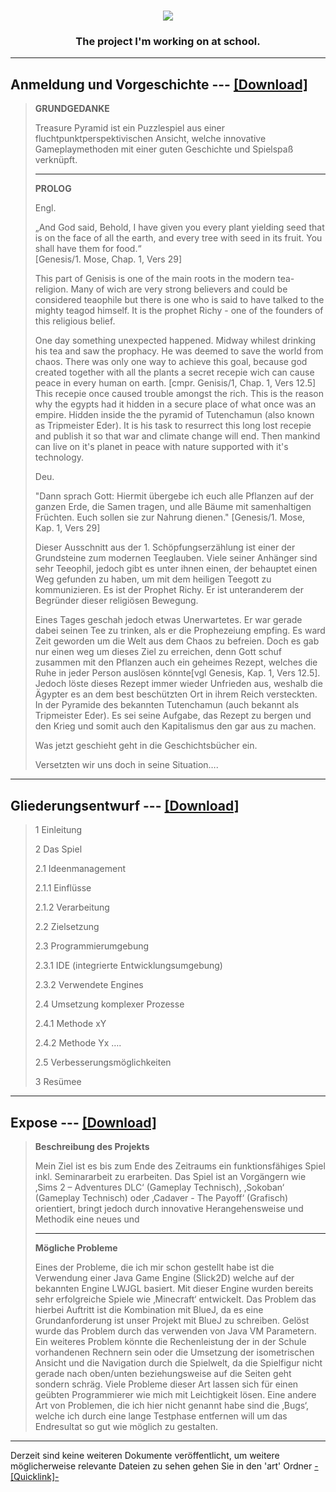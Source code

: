 <H1 align="center"><img src="http://dirich.bplaced.net/Seminararbeit/art/Title_big.png"/></H1>

<H3 align="center">The project I'm working on at school.</H3>

---

Anmeldung und Vorgeschichte --- [\[Download\]](https://github.com/Mariomarco/Treasure-Pyramide-Seminararbeit/blob/master/art/Anmeldugn%20Seminararbeit.docx?raw=true)
------------------------------------------------------------------------

> **GRUNDGEDANKE**
> 
>  Treasure Pyramid ist ein Puzzlespiel aus einer
> fluchtpunktperspektivischen Ansicht, 
> welche innovative Gameplaymethoden mit einer
> guten Geschichte und Spielspaß verknüpft. 
> ***
> **PROLOG**
> 
>
> Engl.
>
> „And God said, Behold, I have given you every plant yielding seed
> that is on the face of all the earth, and every tree with seed in its fruit.
> You shall have them for food.“  
> [Genesis/1. Mose, Chap. 1, Vers 29]
> 
> This part of Genisis is one of the main roots in the modern tea-religion.
> Many of wich are very strong believers and could be considered teaophile
> but there is one who is said to have talked to the mighty teagod himself.
> It is the prophet Richy - one of the founders of this religious belief.
> 
> One day something unexpected happened. Midway whilest drinking his tea
> and saw the prophacy. He was deemed to save the world from chaos.
> There was only one way to achieve this goal, because god created together
> with all the plants a secret recepie wich can cause peace in every human on earth.
> [cmpr. Genisis/1, Chap. 1, Vers 12.5] This recepie once caused trouble amongst the rich.
> This is the reason why the egypts had it hidden in a secure place of what once was an empire.
> Hidden inside the the pyramid of Tutenchamun (also known as Tripmeister Eder).
> It is his task to resurrect this long lost recepie and publish it so that war and climate change will end.
> Then mankind can live on it's planet in peace with nature supported with it's technology.
> 
>
> Deu.
>
> "Dann sprach Gott: Hiermit übergebe ich euch alle Pflanzen
> auf der ganzen Erde, die Samen tragen, und alle Bäume 
> mit samenhaltigen Früchten. Euch sollen sie zur Nahrung dienen."
> [Genesis/1. Mose, Kap. 1, Vers 29]
> 
> Dieser Ausschnitt aus der 1. Schöpfungserzählung ist einer der
> Grundsteine zum modernen Teeglauben. Viele seiner Anhänger sind sehr
> Teeophil, jedoch gibt es unter ihnen einen, der behauptet einen Weg
> gefunden zu haben, um mit dem heiligen Teegott zu kommunizieren. Es
> ist der Prophet Richy. Er ist unteranderem der Begründer dieser
> religiösen Bewegung.
> 
> Eines Tages geschah jedoch etwas Unerwartetes. Er war gerade dabei
> seinen Tee zu trinken, als er die Prophezeiung empfing. Es ward Zeit
> geworden um die Welt aus dem Chaos zu befreien. Doch es gab nur einen
> weg um dieses Ziel zu erreichen, denn Gott schuf zusammen mit den
> Pflanzen auch ein geheimes Rezept, welches die Ruhe in jeder Person
> auslösen könnte[vgl Genesis, Kap. 1, Vers 12.5]. Jedoch löste dieses
> Rezept immer wieder Unfrieden aus, weshalb die Ägypter es an dem best
> beschützten Ort in ihrem Reich versteckten. In der Pyramide des
> bekannten Tutenchamun (auch bekannt als Tripmeister Eder). Es sei
> seine Aufgabe, das Rezept zu bergen und den Krieg und somit auch den
> Kapitalismus den gar aus zu machen.
> 
> Was jetzt geschieht geht in die Geschichtsbücher ein.
> 
> Versetzten wir uns doch in seine Situation….

***
Gliederungsentwurf --- [\[Download\]](https://github.com/Mariomarco/Treasure-Pyramide-Seminararbeit/blob/master/art/Gliederungsentwurf.docx?raw=true)
------------------------------------------------------------------------

>  1   Einleitung     
>
>  2 Das Spiel
>  
>  2.1	Ideenmanagement
>  
>  2.1.1	Einflüsse
> 
>  2.1.2	Verarbeitung 
> 
>  2.2	Zielsetzung
> 
>  2.3	Programmierumgebung
> 
>  2.3.1	IDE (integrierte Entwicklungsumgebung)
> 
>  2.3.2	Verwendete Engines
> 
>  2.4	Umsetzung komplexer Prozesse
> 
>  2.4.1	Methode xY
> 
>  2.4.2	Methode Yx ….
> 
>  2.5	Verbesserungsmöglichkeiten
> 
>   3	Resümee

***
Expose --- [\[Download\]](https://github.com/Mariomarco/Treasure-Pyramide-Seminararbeit/blob/master/art/Expos%C3%A9.docx?raw=true)
------------------------------------------------------------------------

> **Beschreibung des Projekts**
> 
> Mein Ziel ist es bis zum Ende des Zeitraums ein funktionsfähiges Spiel
> inkl. Seminararbeit zu erarbeiten. Das Spiel ist an Vorgängern wie
> ‚Sims 2 – Adventures DLC‘ (Gameplay Technisch), ‚Sokoban‘ (Gameplay
> Technisch) oder ‚Cadaver - The Payoff‘  (Grafisch) orientiert, bringt
> jedoch durch innovative Herangehensweise und Methodik eine neues und
> ***
>**Mögliche Probleme**
> 
> Eines der Probleme, die ich mir schon gestellt habe ist die Verwendung
> einer Java Game Engine (Slick2D) welche auf der bekannten Engine LWJGL
> basiert. Mit dieser Engine wurden bereits sehr erfolgreiche Spiele wie
> ‚Minecraft‘ entwickelt. Das Problem das hierbei Auftritt ist die
> Kombination mit BlueJ, da es eine Grundanforderung ist unser Projekt
> mit BlueJ zu schreiben. Gelöst wurde das Problem durch das verwenden
> von Java VM Parametern.   Ein weiteres Problem könnte die
> Rechenleistung der in der Schule vorhandenen Rechnern sein oder die
> Umsetzung der isometrischen Ansicht und die Navigation durch die
> Spielwelt, da die Spielfigur nicht gerade nach oben/unten
> beziehungsweise auf die Seiten geht sondern schräg. Viele Probleme
> dieser Art lassen sich für einen geübten Programmierer wie mich mit
> Leichtigkeit lösen.  Eine andere Art von Problemen, die ich hier nicht
> genannt habe sind die ‚Bugs‘, welche ich durch eine lange Testphase
> entfernen will um das Endresultat so gut wie möglich zu gestalten.

***

Derzeit sind keine weiteren Dokumente veröffentlicht, um weitere möglicherweise relevante Dateien zu sehen gehen Sie in den 'art' Ordner
[-\[Quicklink\]-](https://github.com/Mariomarco/Treasure-Pyramide-Seminararbeit/tree/master/art)

